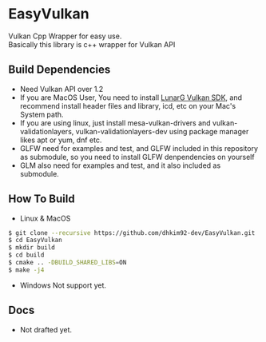# EasyVulkan
Vulkan Cpp Wrapper for easy use.  
Basically this library is c++ wrapper for Vulkan API

## Build Dependencies
- Need Vulkan API over 1.2
- If you are MacOS User, You need to install [LunarG Vulkan SDK](https://www.lunarg.com/vulkan-sdk/), and recommend install header files and library, icd, etc on your Mac's System path.
- If you are using linux, just install mesa-vulkan-drivers and vulkan-validationlayers, vulkan-validationlayers-dev using package manager likes apt or yum, dnf etc.
- GLFW need for examples and test, and GLFW included in this repository as submodule, so you need to install GLFW denpendencies on yourself
- GLM also need for examples and test, and it also included as submodule.

## How To Build
- Linux & MacOS
```bash 
$ git clone --recursive https://github.com/dhkim92-dev/EasyVulkan.git
$ cd EasyVulkan
$ mkdir build
$ cd build
$ cmake .. -DBUILD_SHARED_LIBS=ON 
$ make -j4
```
- Windows
Not support yet.

## Docs
- Not drafted yet.